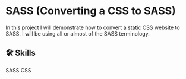 
# SASS (Converting a CSS to SASS)

In this project I will demonstrate how to convert a static CSS website to SASS.
I will be using all or almost of the SASS terminology.


## 🛠 Skills
SASS
CSS

